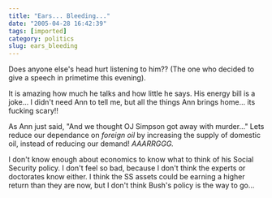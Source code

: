 ```yaml
---
title: "Ears... Bleeding..."
date: "2005-04-28 16:42:39"
tags: [imported]
category: politics
slug: ears_bleeding
---
```


Does anyone else's head hurt listening to him?? (The one who decided to give a speech in primetime this evening).

It is amazing how much he talks and how little he says. His energy bill is a joke... I didn't need Ann to tell me, but all the things Ann brings home... its fucking scary!!

As Ann just said, "And we thought OJ Simpson got away with murder..." Lets reduce our dependance on <em>foreign oil</em> by increasing the supply of domestic oil, instead of reducing our demand! <em>AAARRGGG.</em>

I don't know enough about economics to know what to think of his Social Security policy. I don't feel so bad, because I don't think the experts or doctorates know either. I think the SS assets could be earning a higher return than they are now, but I don't think Bush's policy is the way to go...
